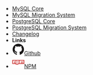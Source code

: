 <!-- markdownlint-disable-next-line first-line-heading -->
- [MySQL Core](mysql)
- [MySQL Migration System](mysql-migration-system)
- [PostgreSQL Core](postgresql)
- [PostgreSQL Migration System](postgresql-migration-system)
- [Changelog](changelog.md)
- **Links**
- [![Github](assets/img/github.svg)Github](https://github.com/JS-AK/db-manager)
- [![NPM](assets/img/npm.svg)NPM](https://www.npmjs.com/package/@js-ak/db-manager)

